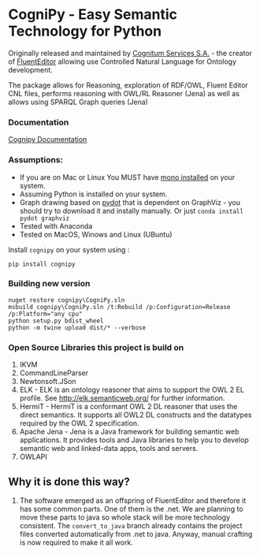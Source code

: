 # CogniPy - Easy Semantic Technology for Python

Originally released and maintained by [Cognitum Services S.A.](https://www.cognitum.eu) - the creator of [FluentEditor](https://www.cognitum.eu/Semantics/FluentEditor/) allowing use Controlled Natural Language for Ontology development.

The package allows for Reasoning, exploration of RDF/OWL, Fluent Editor CNL files, performs reasoning with OWL/RL Reasoner (Jena) as well as allows using SPARQL Graph queries (Jena)

### Documentation
[Cognipy Documentation](https://cognitum-octopus.github.io/cognipy/)

### Assumptions:

+ If you are on Mac or Linux You MUST have [mono installed](https://www.mono-project.com/) on your system.
+ Assuming Python is installed on your system.
+ Graph drawing based on [pydot](https://pypi.org/project/pydot/) that is dependent on GraphViz - you should try to download it and instally manually. Or just `conda install pydot graphviz`
+ Tested with Anaconda
+ Tested on MacOS, Winows and Linux (UBuntu)

Install `cognipy` on your system using :

```
pip install cognipy
```

### Building new version

```
nuget restore cognipy\CogniPy.sln
msbuild cognipy\CogniPy.sln /t:Rebuild /p:Configuration=Release /p:Platform="any cpu"
python setup.py bdist_wheel
python -m twine upload dist/* --verbose
```

### Open Source Libraries this project is build on
1. IKVM
2. CommandLineParser
3. Newtonsoft.JSon
4. ELK - ELK is an ontology reasoner that aims to support the OWL 2 EL profile. See http://elk.semanticweb.org/ for further information.
5. HermiT - HermiT is a conformant OWL 2 DL reasoner that uses the direct semantics. It
supports all OWL2 DL constructs and the datatypes required by the OWL 2 specification.   
6. Apache Jena -   Jena is a Java framework for building semantic web applications. It provides  tools and Java libraries to help you to develop semantic web and linked-data apps, tools and servers. 
7. OWLAPI

## Why it is done this way?
1. The software emerged as an offspring of FluentEditor and therefore it has some common parts. One of them is the .net. We are planning to move these parts to java so whole stack will be more technology consistent. The `convert_to_java` branch already contains the project files converted automatically from .net to java. Anyway, manual crafting is now required to make it all work.
